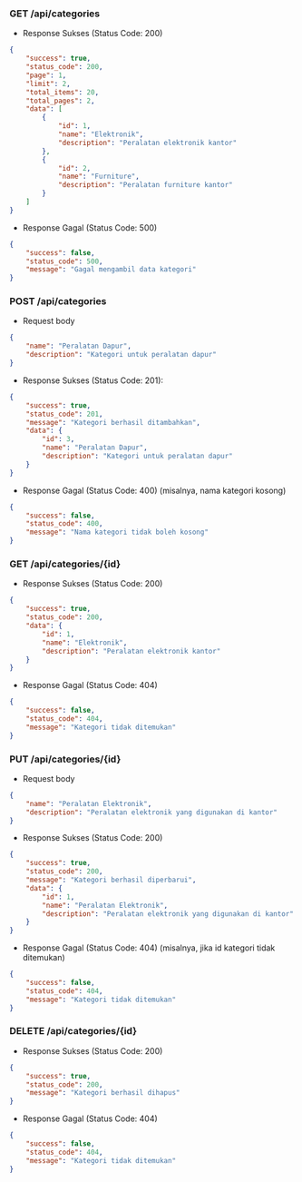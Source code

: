 ### GET /api/categories
- Response Sukses (Status Code: 200)
```json
{
    "success": true,
    "status_code": 200,
    "page": 1,
    "limit": 2,
    "total_items": 20,
    "total_pages": 2,
    "data": [
        {
            "id": 1,
            "name": "Elektronik",
            "description": "Peralatan elektronik kantor"
        },
        {
            "id": 2,
            "name": "Furniture",
            "description": "Peralatan furniture kantor"
        }
    ]
}
```

- Response Gagal (Status Code: 500)
```json
{
    "success": false,
    "status_code": 500,
    "message": "Gagal mengambil data kategori"
}
```

### POST /api/categories
- Request body
```json
{
    "name": "Peralatan Dapur",
    "description": "Kategori untuk peralatan dapur"
}

```

- Response Sukses (Status Code: 201):
```json
{
    "success": true,
    "status_code": 201,
    "message": "Kategori berhasil ditambahkan",
    "data": {
        "id": 3,
        "name": "Peralatan Dapur",
        "description": "Kategori untuk peralatan dapur"
    }
}
```

- Response Gagal (Status Code: 400) (misalnya, nama kategori kosong)
```json
{
    "success": false,
    "status_code": 400,
    "message": "Nama kategori tidak boleh kosong"
}
```

### GET /api/categories/{id}
- Response Sukses (Status Code: 200)
```json
{
    "success": true,
    "status_code": 200,
    "data": {
        "id": 1,
        "name": "Elektronik",
        "description": "Peralatan elektronik kantor"
    }
}
```

- Response Gagal (Status Code: 404)
```json
{
    "success": false,
    "status_code": 404,
    "message": "Kategori tidak ditemukan"
}
```

### PUT /api/categories/{id}
- Request body
```json
{
    "name": "Peralatan Elektronik",
    "description": "Peralatan elektronik yang digunakan di kantor"
}
```

- Response Sukses (Status Code: 200)
```json
{
    "success": true,
    "status_code": 200,
    "message": "Kategori berhasil diperbarui",
    "data": {
        "id": 1,
        "name": "Peralatan Elektronik",
        "description": "Peralatan elektronik yang digunakan di kantor"
    }
}
```

- Response Gagal (Status Code: 404) (misalnya, jika id kategori tidak ditemukan)
```json
{
    "success": false,
    "status_code": 404,
    "message": "Kategori tidak ditemukan"
}
```

### DELETE /api/categories/{id}
- Response Sukses (Status Code: 200)
```json
{
    "success": true,
    "status_code": 200,
    "message": "Kategori berhasil dihapus"
}
```
- Response Gagal (Status Code: 404)
```json
{
    "success": false,
    "status_code": 404,
    "message": "Kategori tidak ditemukan"
}
```